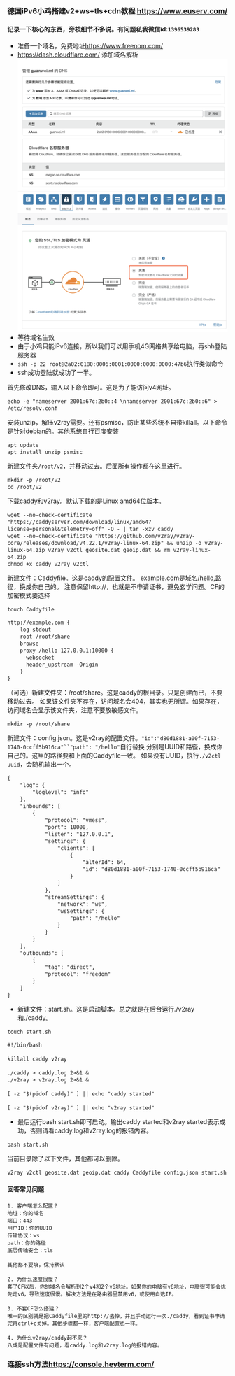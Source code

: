 ### 德国iPv6小鸡搭建v2+ws+tls+cdn教程 <https://www.euserv.com/>

#### 记录一下核心的东西，旁枝细节不多说。有问题私我微信id:`1396539283`

- 准备一个域名，免费地址<https://www.freenom.com/>
- <https://dash.cloudflare.com/> 添加域名解析
![](https://raw.githubusercontent.com/we11cheng/picBed/master/20200410180118.png)
![](https://raw.githubusercontent.com/we11cheng/picBed/master/20200410180231.png)
- 等待域名生效
- 由于小鸡只能iPv6连接，所以我们可以用手机4G网络共享给电脑，再shh登陆服务器
- `ssh -p 22 root@2a02:0180:0006:0001:0000:0000:0000:47b6`执行类似命令
- ssh成功登陆就成功了一半。

首先修改DNS，输入以下命令即可。这是为了能访问v4网址。

```
echo -e "nameserver 2001:67c:2b0::4 \nnameserver 2001:67c:2b0::6" > /etc/resolv.conf

```


安装unzip，解压v2ray需要。还有psmisc，防止某些系统不自带killall。以下命令是针对debian的。其他系统自行百度安装

```
apt update
apt install unzip psmisc
```


新建文件夹`/root/v2`，并移动过去。后面所有操作都在这里进行。

```
mkdir -p /root/v2
cd /root/v2
```

下载caddy和v2ray。默认下载的是Linux amd64位版本。

```
wget --no-check-certificate "https://caddyserver.com/download/linux/amd64?license=personal&telemetry=off" -O - | tar -xzv caddy
wget --no-check-certificate "https://github.com/v2ray/v2ray-core/releases/download/v4.22.1/v2ray-linux-64.zip" && unzip -o v2ray-linux-64.zip v2ray v2ctl geosite.dat geoip.dat && rm v2ray-linux-64.zip
chmod +x caddy v2ray v2ctl
```

新建文件：Caddyfile。这是caddy的配置文件。
example.com是域名/hello,路径，换成你自己的。
注意保留http://，也就是不申请证书，避免玄学问题。CF的加密模式要选择

```
touch Caddyfile

```
```
http://example.com {
    log stdout
    root /root/share
    browse
    proxy /hello 127.0.0.1:10000 {
      websocket
      header_upstream -Origin
    }
}
```

（可选）新建文件夹：/root/share。这是caddy的根目录。只是创建而已，不要移动过去。
如果该文件夹不存在，访问域名会404，其实也无所谓。如果存在，访问域名会显示该文件夹，注意不要放敏感文件。

```
mkdir -p /root/share
```

新建文件：config.json。这是v2ray的配置文件。`"id":"d80d1881-a00f-7153-1740-0ccff5b916ca"``"path": "/hello"`自行替换
分别是UUID和路径，换成你自己的。这里的路径要和上面的Caddyfile一致。
如果没有UUID，执行`./v2ctl uuid`，会随机输出一个。

```
{
    "log": {
        "loglevel": "info"
    },
    "inbounds": [
        {
            "protocol": "vmess",
            "port": 10000,
            "listen": "127.0.0.1",
            "settings": {
                "clients": [
                    {
                        "alterId": 64,
                        "id": "d80d1881-a00f-7153-1740-0ccff5b916ca"
                    }
                ]
            },
            "streamSettings": {
                "network": "ws",
                "wsSettings": {
                    "path": "/hello"
                }
            }
        }
    ],
    "outbounds": [
        {
            "tag": "direct",
            "protocol": "freedom"
        }
    ]
}
```

- 新建文件：start.sh。这是启动脚本。总之就是在后台运行./v2ray和./caddy。

```
touch start.sh
```

```
#!/bin/bash

killall caddy v2ray

./caddy > caddy.log 2>&1 & 
./v2ray > v2ray.log 2>&1 &

[ -z "$(pidof caddy)" ] || echo "caddy started"

[ -z "$(pidof v2ray)" ] || echo "v2ray started"
```

- 最后运行bash start.sh即可启动。输出caddy started和v2ray started表示成功，否则请看caddy.log和v2ray.log的报错内容。

```
bash start.sh
```
当前目录除了以下文件，其他都可以删除。

```
v2ray v2ctl geosite.dat geoip.dat caddy Caddyfile config.json start.sh
```

#### 回答常见问题

```
1. 客户端怎么配置？
地址：你的域名
端口：443
用户ID：你的UUID
传输协议：ws
path：你的路径
底层传输安全：tls

其他都不要填，保持默认

2. 为什么速度很慢？
套了CF以后，你的域名会解析到2个v4和2个v6地址。如果你的电脑有v6地址，电脑很可能会优先走v6，导致速度很慢。解决方法是在路由器里禁用v6，或使用自选IP。

3. 不套CF怎么搭建？
唯一的区别就是把Caddyfile里的http://去掉，并且手动运行一次./caddy，看到证书申请完再ctrl+c关掉。其他步骤都一样，客户端配置也一样。

4. 为什么v2ray/caddy起不来？
八成是配置文件有问题，看caddy.log和v2ray.log的报错内容。
```
### 连接ssh方法<https://console.heyterm.com/>